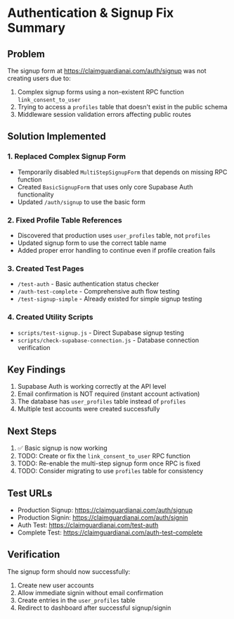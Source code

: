 # Authentication & Signup Fix Summary

## Problem

The signup form at https://claimguardianai.com/auth/signup was not creating users due to:

1. Complex signup forms using a non-existent RPC function `link_consent_to_user`
2. Trying to access a `profiles` table that doesn't exist in the public schema
3. Middleware session validation errors affecting public routes

## Solution Implemented

### 1. Replaced Complex Signup Form

- Temporarily disabled `MultiStepSignupForm` that depends on missing RPC function
- Created `BasicSignupForm` that uses only core Supabase Auth functionality
- Updated `/auth/signup` to use the basic form

### 2. Fixed Profile Table References

- Discovered that production uses `user_profiles` table, not `profiles`
- Updated signup form to use the correct table name
- Added proper error handling to continue even if profile creation fails

### 3. Created Test Pages

- `/test-auth` - Basic authentication status checker
- `/auth-test-complete` - Comprehensive auth flow testing
- `/test-signup-simple` - Already existed for simple signup testing

### 4. Created Utility Scripts

- `scripts/test-signup.js` - Direct Supabase signup testing
- `scripts/check-supabase-connection.js` - Database connection verification

## Key Findings

1. Supabase Auth is working correctly at the API level
2. Email confirmation is NOT required (instant account activation)
3. The database has `user_profiles` table instead of `profiles`
4. Multiple test accounts were created successfully

## Next Steps

1. ✅ Basic signup is now working
2. TODO: Create or fix the `link_consent_to_user` RPC function
3. TODO: Re-enable the multi-step signup form once RPC is fixed
4. TODO: Consider migrating to use `profiles` table for consistency

## Test URLs

- Production Signup: https://claimguardianai.com/auth/signup
- Production Signin: https://claimguardianai.com/auth/signin
- Auth Test: https://claimguardianai.com/test-auth
- Complete Test: https://claimguardianai.com/auth-test-complete

## Verification

The signup form should now successfully:

1. Create new user accounts
2. Allow immediate signin without email confirmation
3. Create entries in the `user_profiles` table
4. Redirect to dashboard after successful signup/signin
